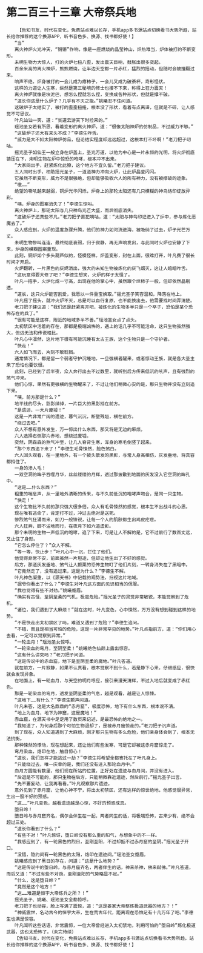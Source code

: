 # 第二百三十三章 大帝祭兵地
        【告知书友，时代在变化，免费站点难以长存，手机app多书源站点切换看书大势所趋，站长给你推荐的这个换源APP，听书音色多、换源、找书都好使！】
       “当”
       离火神炉火光冲天，“锵锵”作响，像是一座燃烧的晶莹神山，炽热难当，炉体被打的不断变形。
       未明生物力大惊人，打的火炉七扭八歪，发出震天巨响，鼓胀出很多突起。
       百余米高的离火神炉，熊熊燃烧，让半边天空都一片赤红，猛烈的摇动，但随时会被撞翻过来。
       响声不绝，炉身被打的一会儿成为瘪柿子，一会儿又成为破茶杯，奇形怪状。
       这样的力道让人生寒，纵然是第三秘境的修士也接不下来，称得上狂力震天！
       离火神炉就像是块泥巴，想怎么捏就怎么捏，变换成各种形状，但就是撑不破。
       “道长你这是什么炉子？几乎有不灭之能。”姚曦忍不住问道。
       这破炉子太结实了，被打的歪歪扭扭，根本没了形状，看着有点离谱，但就是不碎，让人感觉不可思议。
       叶凡讪讪一笑，道：“贫道云游天下时捡来的。”
       瑶池圣女若有所思，看着变形的离火神炉，道：“很像太阳神炉的仿制品，不过威力不够。”
       “这破炉子还大有来头不成？”李德生咋舌。
       “威力是大不如太阳神炉仿品，但论结实程度却远远超过，这根本打不坏啊！”老刀把子叨咕。
       摇光圣子如仙王一般立身在炉盖上，圣光万道，以他为中心是一片永恒的光明，将火炉彻底镇压在下，未明生物在炉中惊恐的咆哮，根本冲不出来。
       “大家同出手，赶紧炼化此獠，这个地方不宜久留。”老刀把子建议。
       五人同时出手，相助摇光圣子，一道道神力冲向火炉，让此炉晶莹闪闪。
       它虽然不断变形，威力不是很强绝，但却能够吸收六人的所有神力，没有被撑破的迹象。
       “嗷……”
       绝望的嘶吼越来越弱，铜炉光华闪烁，炉身上的那轮太阳还有几只模糊的神鸟烙印绽放异彩。
       “咦，炉身的图案消失了！”李德生惊叫。
       离火神炉上，那轮太阳与几只神鸟光芒大盛，而后彻底消失。
       “这破炉子还真些不凡。”老刀把子直犯嘀咕，道：“太阳与神鸟印记进入了炉中，参与炼化恶魔去了。”
       众人感应到，火炉的温度急骤升腾，他们的神力如河流进海，被吸纳了过去，炉子光芒万丈。
       未明生物惨叫连连，最终彻底衰弱，归于寂静，再无声响发出，与此同时火炉也安静了下来，炉身的模糊图案重现。
       此刻，铜炉如个多头葫芦似的，怪模怪样。炉盖变形，封在上面，很难打开，叶凡费了很长时间才开启。
       火炉翻转，一片黑色的灰烬洒出，强大的未知生物被炼化的灰飞烟灭，这让人暗暗咋舌。
       “这玩意得要大修了吧？”李德生想笑，火炉的样子太怪了。
       叶凡一招手，火炉化成一寸高，出现在他的掌心中，虽然跟个烂柿子一般，但却依然晶剔透。
       “道长，这只火炉能否割爱，我愿以一件重宝换取。”摇光圣子笑容温和，降落在地上。
       叶凡摇了摇头，就冲火炉不灭，总是可以自行复原，也不能换出去，他需要找时间弄清楚。
       老刀把子建议道：“我们还是赶紧离开吧，被炼化的生物多半只是一个卒子，恐怕是某个恐怖存在的兵丁。”
       “很有可能是这样，附近的地域多半不善。”瑶池圣女点了点头。
       太初禁区中活着的存在，那都是极端凶怖的，遇上的话几乎不可能活命，这只生物虽然强大，但远无法和传说相比。
       叶凡心中凛然，这片地下很有可能沉睡有太古王族，这个生物只是一个守护者。
       “快走！”
       六人如飞而去，片刻不敢耽搁。
       通常情况下，都是留一个弱者守护沉睡地，一旦强横者醒来，或者惊动王族，就是各大圣主来了恐怕也要饮恨。
       此刻，已经到了后半夜，众人奔行出去不过数里，就听到后方传来低沉的吼声，且有强烈的煞气冲来。
       他们心惊，果然有更强横的生物醒来了，不过让他们稍微心安的是，那只生物并没有立刻追下来。
       “咦，前方那是什么？”
       地平线的尽头，影影绰绰，一片巨大的黑影挡在前方。
       “是遗迹，一大片废墟！”
       这是一片非常广阔的遗迹，暮气沉沉，断壁残垣，横在前方。
       “绕过去吧。”
       众人不想有意外发生，万一惊出什么东西，那又将是无边的麻烦。
       六人选择右侧那片赤地，想绕过废墟。
       突然，阴森森的煞气冲至，让几人脊背生寒，浑身的寒毛倒竖了起来。
       “那个东西追下来了！”李德生毛骨悚然，脸色煞白。
       六人回头观看，在一里地外，有一个披头散发的黑影，与常人身高相仿，灰发垂地，将真容都挡住了。
       一身的渗人毛！
       一双空洞的眸子吞噬月华，丝丝缕缕的月辉，透过那披散到地面的灰发没入它空洞的眸孔中。
       “这是……什么东西？”
       粗重的喘息声，从一里地外清晰的传来，与不久前低沉的咆哮声吻合，是同一只生物。
       “快走！”
       这个生物比不久前的那只强大很多倍，众人有毛骨悚然的感觉，根本生不出战斗的心思。
       现在唯有逃命了，肯定打不过，冲过去绝对是送死。
       惨烈煞气狂涌而来，如刀一般锋锐，让每一个人的肌肤都生出鸡皮疙瘩。
       六人狂奔，脚不沾地而行，在夜月下如六道虚影。
       那个未明的生物一声低沉的咆哮，追了下来，可是让人不解的是，它不过前行了数百丈远，又止住了身形。
       “它怎么停住了？”众人不解。
       “等一等，快止步！”叶凡心中一沉，拦住了他们。
       他觉得非常不安，前面虽然一片坦途，但却让他生出了不好的感觉。
       后方，那道灰发垂地、煞气让人颤栗的恐怖生物盯了他们片刻，一转身消失在了黑暗中。
       “它竟然走了，没有追过来，这是为什么？”李德生不解。
       叶凡神色凝重，以《源天书》中记载的观势法，扫视这片地域。
       “掘爷你看出了什么？”李德生对叶凡这方面的见识相当的信服。
       “我也觉得有些不对劲。”姚曦蹙眉。
       “确实有古怪，至阴至柔的气机，极度危险。”摇光圣子的灵觉非常敏锐，本能觉察到了危机。
       “诸位，我们遇到了大麻烦！”就在这时，叶凡变色，心中悚然，万万没有想到碰到这样的地势。
       “不是快走出太初禁区了吗，难道又遇到了危险？”李德生追问。
       “不错，而且是相当可怕的危险，这是一片非常罕见的地势。”叶凡点指前方，道：“你们用心去看，一定可以觉察到异常。”
       “一轮血月！”瑶池圣女惊呼。
       “一轮染血的弯月，至阴至柔！”姚曦绝色仙颜上露出惊容。
       “这有什么讲究吗？”老刀把子问道。
       “这是传说中的赤血窟，地下是至阴至柔的魔地。”叶凡答道。
       就在前方，一片寂静，如果不认真看，根本觉察不到什么，若是静下心来，仔细感应，很快就会发现异象。
       在地面上，有一轮血月，与天空的明月呼应，接引来漫天清辉，不过入地后就变成了赤红色。
       那是一轮染血的弯月，透发至阴至柔的气息，越是观看，越是让人惊悚。
       “这地下……有什么？”李德生颤声问道。
       叶凡未答，这是大名鼎鼎的“赤月窟”，极度恐怖，地下有什么东西，根本说不清。
       “地上为血月，地下为神窟，这是魔地！”
       赤血窟，在源天书中足足用了数页来记述，是最恐怖的绝地之一。
       “我知道了，为何身后那个可怕生物退却了，是被赤月窟惊走的。”老刀把子沉声道。
       到了现在，众人知道遇到了大麻烦，刚才那只生物有多么危险，他们亲身体会到了，根本无法抗衡。
       那种悚然的悸动，现在想起来，还让他们有些发寒，可是它却被这赤月窟惊走了。
       弯月染血，烙印在地，触目惊心！
       “道长，我们怎样才能逃过一劫？”李德生将希望全都寄托在了叶凡身上。
       “只能绕过去，唯一庆幸的是，我们还没有进入那轮血月中。”
       血月方圆能有数里，他们现在所站的位置，正好处在遗迹与血月间，并没有进入。
       “后退是不可能的，那只生物在后方，只能稍微靠近遗迹，然后前行。”摇光圣子出言。
       “先不要妄动，让我再看看。”叶凡观察那片遗迹。
       意外见到了赤月窟，让他心神不宁，将出太初禁区，还有这样的惊世绝地，他感觉很异常，生出一股不好的预感。
       “这……”叶凡变色，越看遗迹越是心惊，不好的预感成真。
       堕日岭！
       堕日岭与赤月窟齐名，偶尔会伴生在一起，两者同生的话，将极端恐怖，古来少有，绝不会超过三处。
       “道长你看到了什么？”
       “有些不对！”叶凡惊讶，堕日岭没有那么重的阳气，与想象中的不一样。
       “我感应到了，有一轮黑色的烈日，至刚至阳，不过却抵不过赤月窟的至阴。”摇光圣子开口。
       “没错，隐约间有一轮黑色的太阳，烙印在遗迹间。”瑶池圣女蹙眉。
       姚曦感应到了黑日的存在，问道：“这是什么地势？”
       “这是传说中的堕日岭，与赤月窟齐名，两者伴生的话，神来杀神，佛来弑佛。”叶凡答道，而后又道：“不过有些不对劲，至刚至阳的气势略显不足。”
       “什么，这是堕日岭？”
       “竟然是这个地方！”
       “这……难道是恒宇大帝炼兵之所？！”
       摇光圣子、姚曦、瑶池圣女全都惊呼。
       老刀把子也动容，脸上写满了震惊，道：“这是姜家大帝祭炼极道武器的地方？！”
       “神威震世，名动古今的恒宇大帝，生在荒古年代，距离现在恐怕足有十几万年了吧。”李德生也满是惊容。
       叶凡闻听这些话语，非常震惊，一位大帝曾经进入太初禁地，利用可怕的“堕日岭”炼化极道武器，这也太恐怖了。（未完待续）
       【告知书友，时代在变化，免费站点难以长存，手机app多书源站点切换看书大势所趋，站长给你推荐的这个换源APP，听书音色多、换源、找书都好使！】